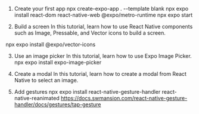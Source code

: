 1. Create your first app
npx create-expo-app . --template blank
npx expo install react-dom react-native-web @expo/metro-runtime
npx expo start

2. Build a screen
In this tutorial, learn how to use React Native components such as Image, Pressable, and Vector icons to build a screen.

npx expo install @expo/vector-icons

3. Use an image picker
In this tutorial, learn how to use Expo Image Picker.
npx expo install expo-image-picker

4. Create a modal
In this tutorial, learn how to create a modal from React Native to select an image.

5. Add gestures
npx expo install react-native-gesture-handler react-native-reanimated
https://docs.swmansion.com/react-native-gesture-handler/docs/gestures/tap-gesture